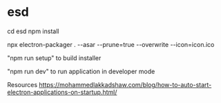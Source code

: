 # esd

cd esd
npm install

npx electron-packager . --asar --prune=true --overwrite --icon=icon.ico

"npm run setup" to build installer

"npm run dev" to run application in developer mode


Resources
https://mohammedlakkadshaw.com/blog/how-to-auto-start-electron-applications-on-startup.html/